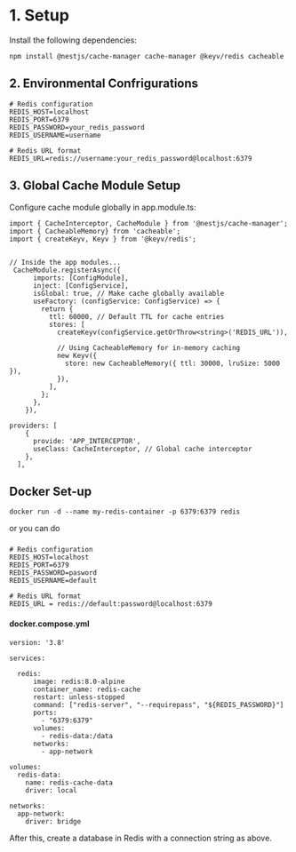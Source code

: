 # 1. Setup
Install the following dependencies:
```
npm install @nestjs/cache-manager cache-manager @keyv/redis cacheable
```

## 2. Environmental Confrigurations
```
# Redis configuration
REDIS_HOST=localhost
REDIS_PORT=6379
REDIS_PASSWORD=your_redis_password
REDIS_USERNAME=username

# Redis URL format
REDIS_URL=redis://username:your_redis_password@localhost:6379
```

## 3. Global Cache Module Setup
Configure cache module globally in app.module.ts:

```
import { CacheInterceptor, CacheModule } from '@nestjs/cache-manager';
import { CacheableMemory} from 'cacheable';
import { createKeyv, Keyv } from '@keyv/redis';


// Inside the app modules...
 CacheModule.registerAsync({
      imports: [ConfigModule],
      inject: [ConfigService],
      isGlobal: true, // Make cache globally available
      useFactory: (configService: ConfigService) => {
        return {
          ttl: 60000, // Default TTL for cache entries
          stores: [
            createKeyv(configService.getOrThrow<string>('REDIS_URL')),

            // Using CacheableMemory for in-memory caching
            new Keyv({
              store: new CacheableMemory({ ttl: 30000, lruSize: 5000 }),
            }),
          ],
        };
      },
    }),
```

```
providers: [
    {
      provide: 'APP_INTERCEPTOR',
      useClass: CacheInterceptor, // Global cache interceptor
    },
  ],
```


## Docker Set-up
 ``` 
 docker run -d --name my-redis-container -p 6379:6379 redis
 ```

or you can do 
###
```
# Redis configuration
REDIS_HOST=localhost
REDIS_PORT=6379
REDIS_PASSWORD=pasword
REDIS_USERNAME=default

# Redis URL format
REDIS_URL = redis://default:password@localhost:6379
```

#### docker.compose.yml
```
version: '3.8'

services:

  redis:
      image: redis:8.0-alpine
      container_name: redis-cache
      restart: unless-stopped
      command: ["redis-server", "--requirepass", "${REDIS_PASSWORD}"]
      ports:
        - "6379:6379"
      volumes:
        - redis-data:/data
      networks:
        - app-network

volumes:
  redis-data:
    name: redis-cache-data
    driver: local

networks:
  app-network:
    driver: bridge
```

After this, create a database in Redis with a connection string as above.